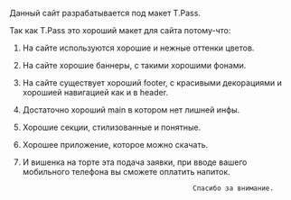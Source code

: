 Данный сайт разрабатывается под макет T.Pass.

Так как T.Pass это хороший макет для сайта потому-что:

1. На сайте используются хорошие и нежные оттенки цветов.

2. На сайте хорошие баннеры, с такими хорошими фонами.

3. На сайте существует хороший footer, с красивыми декорациями и хорошией навигацией как и в header.

4. Достаточно хороший main в котором нет лишней инфы.

5. Хорошие секции, стилизованные и понятные.

6. Хорошее приложение, которое можно скачать.

7. И вишенка на торте эта подача заявки, при вводе вашего мобильного телефона вы сможете оплатить напиток.

                                                 Спасибо за внимание.
